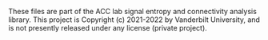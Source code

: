 These files are part of the ACC lab signal entropy and connectivity analysis
library.
This project is Copyright (c) 2021-2022 by Vanderbilt University, and is
not presently released under any license (private project).
